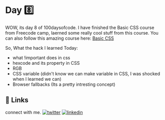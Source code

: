 # Day 8️⃣

WOW, its day 8 of 100daysofcode. I have finished the Basic CSS course from Freecode camp, laerned some really cool stuff from this course. 
You can also follow this amazing course here: [Basic CSS](https://www.freecodecamp.org/learn/responsive-web-design/#basic-css) 

So, What the hack I learned Today:
- what !important does in css
- hexcode and its property in CSS
- RGB
- CSS variable (didn't know we can make variable in CSS, I was shocked when I learned we can)
- Browser fallbacks (Its a pretty intresting concept)


## 🔗 Links

connect with me.
[![twitter](https://img.shields.io/badge/twitter-1DA1F2?style=for-the-badge&logo=twitter&logoColor=white)](https://twitter.com/hackanuj)
[![linkedin](https://img.shields.io/badge/linkedin-0A66C2?style=for-the-badge&logo=linkedin&logoColor=white)](https://www.linkedin.com/in/hackanuj/)


  

